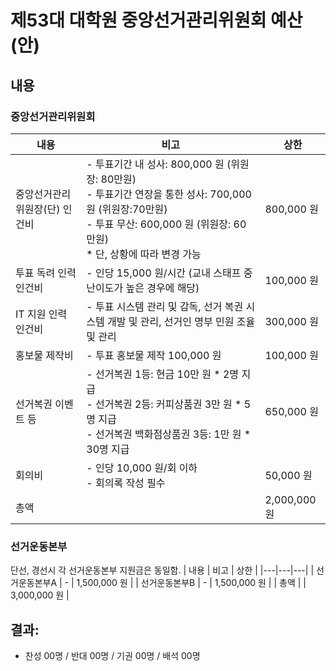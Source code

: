 제53대 대학원 중앙선거관리위원회 예산(안)
===

## 내용

### 중앙선거관리위원회 

| 내용 | 비고 | 상한 | 
|---|---|---|
| 중앙선거관리위원장(단) 인건비 | - 투표기간 내 성사: 800,000 원 (위원장: 80만원) <br>- 투표기간 연장을 통한 성사: 700,000 원 (위원장:70만원) <br>- 투표 무산: 600,000 원 (위원장: 60만원) <br> * 단, 상황에 따라 변경 가능 | 800,000 원 | 
| 투표 독려 인력 인건비 | - 인당 15,000 원/시간 (교내 스태프 중 난이도가 높은 경우에 해당) | 100,000 원 | 
| IT 지원 인력 인건비 | - 투표 시스템 관리 및 감독, 선거 복권 시스템 개발 및 관리, 선거인 명부 민원 조율 및 관리  | 300,000 원 | 
| 홍보물 제작비 | - 투표 홍보물 제작 100,000 원 | 100,000 원 | 
| 선거복권 이벤트 등 | - 선거복권 1등: 현금 10만 원 * 2명 지급<br> - 선거복권 2등: 커피상품권 3만 원 * 5명 지급<br> - 선거복권 백화점상품권 3등: 1만 원 * 30명 지급 | 650,000 원 | 
| 회의비 | - 인당 10,000 원/회 이하<br>- 회의록 작성 필수 | 50,000 원 | 
| 총액 | | 2,000,000 원 | 

### 선거운동본부
단선, 경선시 각 선거운동본부 지원금은 동일함.
| 내용 | 비고 | 상한 | 
|---|---|---|
| 선거운동본부A | - | 1,500,000 원 | 
| 선거운동본부B | - | 1,500,000 원 | 
| 총액 | | 3,000,000 원 | 

## 결과: 
- 찬성 00명 / 반대 00명 / 기권 00명 / 배석 00명

